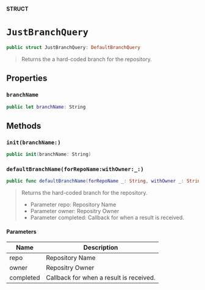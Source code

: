 **STRUCT**

# `JustBranchQuery`

```swift
public struct JustBranchQuery: DefaultBranchQuery
```

> Returns the a hard-coded branch for the repository.

## Properties
### `branchName`

```swift
public let branchName: String
```

## Methods
### `init(branchName:)`

```swift
public init(branchName: String)
```

### `defaultBranchName(forRepoName:withOwner:_:)`

```swift
public func defaultBranchName(forRepoName _: String, withOwner _: String, _ completed: @escaping ((Result<String, Error>) -> Void))
```

> Returns the hard-coded branch for the repository.
>  - Parameter repo: Repository Name
> - Parameter owner: Repositry Owner
> - Parameter completed: Callback for when a result is received.

#### Parameters

| Name | Description |
| ---- | ----------- |
| repo | Repository Name |
| owner | Repositry Owner |
| completed | Callback for when a result is received. |
